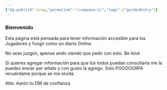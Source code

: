 ```yaml
---
{"dg-publish":true,"permalink":"/campana-3/","tags":["gardenEntry"]}
---
```




### Bienvenido
Esta página está pensada para tener información accesible para los Jugadores y fungir como un diario Online.

No seas juzgón, apenas ando viendo que pedo con esto. Be kind

Si quieres agregar información para que los todos puedan consultarla me la puedes enviar por whats y con gusto la agrego. Solo POOOOORFA recuérdame porque se me olvida.

Atte. Aarón tu DM de confianza